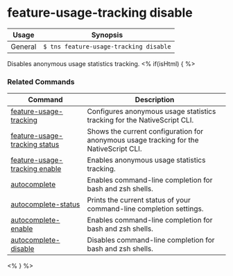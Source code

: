feature-usage-tracking disable
==========

Usage | Synopsis
------|-------
General | `$ tns feature-usage-tracking disable`

Disables anonymous usage statistics tracking.
<% if(isHtml) { %> 
### Related Commands

Command | Description
----------|----------
[feature-usage-tracking](feature-usage-tracking.html) | Configures anonymous usage statistics tracking for the NativeScript CLI.
[feature-usage-tracking status](feature-usage-tracking-status.html) | Shows the current configuration for anonymous usage tracking for the NativeScript CLI.
[feature-usage-tracking enable](feature-usage-tracking-enable.html) | Enables anonymous usage statistics tracking.
[autocomplete](autocomplete.html) | Enables command-line completion for bash and zsh shells.
[autocomplete-status](autocomplete-status.html) | Prints the current status of your command-line completion settings.
[autocomplete-enable](autocomplete-enable.html) | Enables command-line completion for bash and zsh shells.
[autocomplete-disable](autocomplete-disable.html) | Disables command-line completion for bash and zsh shells.
<% } %>